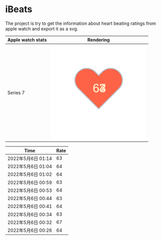 # iBeats
The project is try to get the information about heart beating ratings from apple watch and export it as a svg.

| Apple watch stats | Rendering|
|--|--|
|Series 7 | ![](https://raw.githubusercontent.com/underwindfall/iBeats/main/files/heart.svg)|

<!--START_SECTION:my_heart_rate-->
| Time | Rate | 
 | ---- | ---- | 
| 2022年5月6日 01:14 | 63 |
| 2022年5月6日 01:04 | 64 |
| 2022年5月6日 01:02 | 64 |
| 2022年5月6日 00:59 | 63 |
| 2022年5月6日 00:53 | 64 |
| 2022年5月6日 00:44 | 63 |
| 2022年5月6日 00:41 | 64 |
| 2022年5月6日 00:34 | 63 |
| 2022年5月6日 00:32 | 67 |
| 2022年5月6日 00:26 | 64 |

<!--END_SECTION:my_heart_rate-->


